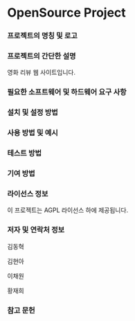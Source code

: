 # OpenSource Project

### 프로젝트의 명칭 및 로고

### 프로젝트의 간단한 설명
  영화 리뷰 웹 사이트입니다.

### 필요한 소프트웨어 및 하드웨어 요구 사항

### 설치 및 설정 방법

### 사용 방법 및 예시

### 테스트 방법

### 기여 방법

### 라이선스 정보
  이 프로젝트는 AGPL 라이선스 하에 제공됩니다.

### 저자 및 연락처 정보
  김동혁
  
  김현아
  
  이채원
  
  황재희

### 참고 문헌
